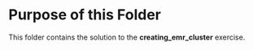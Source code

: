 # Purpose of this Folder

This folder contains the solution to the __creating_emr_cluster__ exercise. 
